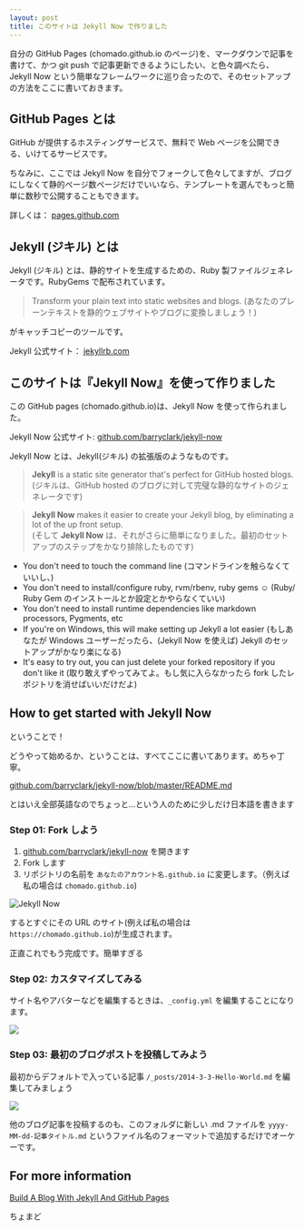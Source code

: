 ```yaml
---
layout: post
title: このサイトは Jekyll Now で作りました
---
```

自分の GitHub Pages (chomado.github.io のページ)を、マークダウンで記事を書けて、かつ git push で記事更新できるようにしたい、と色々調べたら、Jekyll Now という簡単なフレームワークに巡り合ったので、そのセットアップの方法をここに書いておきます。

## GitHub Pages とは

GitHub が提供するホスティングサービスで、無料で Web ページを公開できる、いけてるサービスです。

ちなみに、ここでは Jekyll Now を自分でフォークして色々してますが、ブログにしなくて静的ページ数ページだけでいいなら、テンプレートを選んでもっと簡単に数秒で公開することもできます。

詳しくは： <a href="https://pages.github.com/" target="_blank">pages.github.com</a>

## Jekyll (ジキル) とは

Jekyll (ジキル) とは、静的サイトを生成するための、Ruby 製ファイルジェネレータです。RubyGems で配布されています。

> Transform your plain text into static websites and blogs. (あなたのプレーンテキストを静的ウェブサイトやブログに変換しましょう！)

がキャッチコピーのツールです。


Jekyll 公式サイト： <a href="https://jekyllrb.com/" target="_blank">jekyllrb.com</a>

## このサイトは『Jekyll Now』を使って作りました

この GitHub pages (chomado.github.io)は、Jekyll Now を使って作られました。

Jekyll Now 公式サイト: <a href="https://github.com/barryclark/jekyll-now" target="_blank">github.com/barryclark/jekyll-now</a>

Jekyll Now とは、Jekyll(ジキル) の拡張版のようなものです。

> **Jekyll** is a static site generator that's perfect for GitHub hosted blogs.     
(ジキルは、GitHub hosted のブログに対して完璧な静的なサイトのジェネレータです)

> **Jekyll Now** makes it easier to create your Jekyll blog, by eliminating a lot of the up front setup.   
(そして **Jekyll Now** は、それがさらに簡単になりました。最初のセットアップのステップをかなり排除したものです)

- You don't need to touch the command line (コマンドラインを触らなくていいし、)
- You don't need to install/configure ruby, rvm/rbenv, ruby gems :relaxed: (Ruby/ Ruby Gem のインストールとか設定とかやらなくていい)
- You don't need to install runtime dependencies like markdown processors, Pygments, etc
- If you're on Windows, this will make setting up Jekyll a lot easier (もしあなたが Windows ユーザーだったら、(Jekyll Now を使えば) Jekyll のセットアップがかなり楽になる)
- It's easy to try out, you can just delete your forked repository if you don't like it (取り敢えずやってみてよ。もし気に入らなかったら fork したレポジトリを消せばいいだけだよ)

## How to get started with Jekyll Now

ということで！

どうやって始めるか、ということは、すべてここに書いてあります。めちゃ丁寧。

<a href="https://github.com/barryclark/jekyll-now/blob/master/README.md" target="_blank">github.com/barryclark/jekyll-now/blob/master/README.md</a>

とはいえ全部英語なのでちょっと…という人のために少しだけ日本語を書きます

### Step 01: Fork しよう

1. <a href="https://github.com/barryclark/jekyll-now" target="_blank">github.com/barryclark/jekyll-now</a> を開きます
1. Fork します
1. リポジトリの名前を `あなたのアカウント名.github.io` に変更します。（例えば私の場合は `chomado.github.io`)

![Jekyll Now](https://github.com/chomado/chomado.github.io/raw/master/images/step1.gif)

するとすぐにその URL のサイト(例えば私の場合は `https://chomado.github.io`)が生成されます。

正直これでもう完成です。簡単すぎる

### Step 02: カスタマイズしてみる

サイト名やアバターなどを編集するときは、`_config.yml` を編集することになります。

![](https://github.com/chomado/chomado.github.io/raw/master/images/config.png)

### Step 03: 最初のブログポストを投稿してみよう

最初からデフォルトで入っている記事 `/_posts/2014-3-3-Hello-World.md` を編集してみましょう

![](https://github.com/chomado/chomado.github.io/raw/master/images/first-post.png)

他のブログ記事を投稿するのも、このフォルダに新しい .md ファイルを `yyyy-MM-dd-記事タイトル.md` というファイル名のフォーマットで追加するだけでオーケーです。


## For more information

<a href="https://www.smashingmagazine.com/2014/08/build-blog-jekyll-github-pages/" target="_blank">Build A Blog With Jekyll And GitHub Pages</a>

ちょまど
